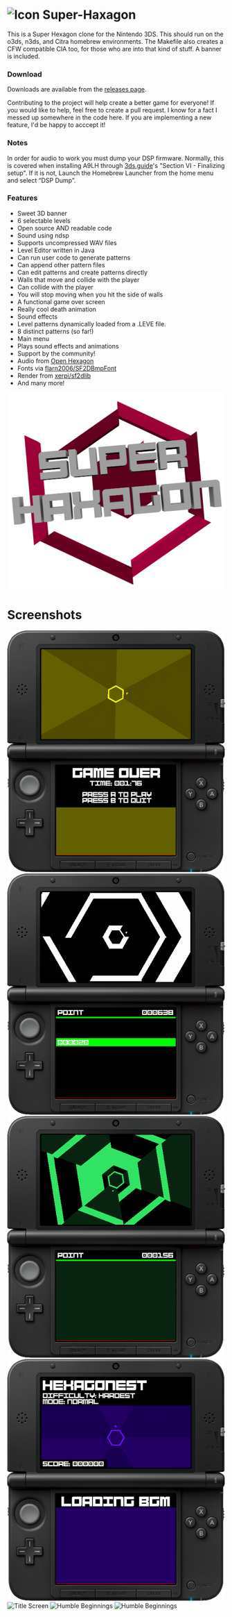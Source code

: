 # ![Icon](./resource/icon.png "Icon") Super-Haxagon

This is a Super Hexagon clone for the Nintendo 3DS. This should run on the o3ds, n3ds, and Citra homebrew environments. The Makefile also creates a CFW compatible CIA too, for those who are into that kind of stuff. A banner is included.

### Download

Downloads are available from the [releases page](https://github.com/RedInquisitive/Super-Haxagon/releases).

Contributing to the project will help create a better game for everyone! If you would like to help, feel free to create a pull request. I know for a fact I messed up somewhere in the code here. If you are implementing a new feature, I'd be happy to acccept it! 

### Notes

In order for audio to work you must dump your DSP firmware. Normally, this is covered when installing A9LH through [3ds.guide](https://3ds.guide/installing-arm9loaderhax#section-vi---finalizing-setup)'s "Section VI - Finalizing setup". If it is not, Launch the Homebrew Launcher from the home menu and select “DSP Dump”.

### Features

 * Sweet 3D banner
 * 6 selectable levels
 * Open source AND readable code
 * Sound using ndsp
  * Supports uncompressed WAV files
 * Level Editor written in Java
  * Can run user code to generate patterns
  * Can append other pattern files
  * Can edit patterns and create patterns directly
 * Walls that move and collide with the player
  * Can collide with the player
  * You will stop moving when you hit the side of walls
 * A functional game over screen
  * Really cool death animation
  * Sound effects
 * Level patterns dynamically loaded from a .LEVE file.
  * 8 distinct patterns (so far!)
 * Main menu
  * Plays sound effects and animations
 * Support by the community!
  * Audio from [Open Hexagon](http://vittorioromeo.info/projects.html)
  * Fonts via [flarn2006/SF2DBmpFont](https://github.com/flarn2006/SF2DBmpFont)
  * Render from [xerpi/sf2dlib](https://github.com/xerpi/sf2dlib)
  * And many more!

<div style="text-align:center"><img src="./media/render.png" alt="Banner Render" title="Banner Render"/></div>

# Screenshots

![Game Over](./media/scr_7_MERGED.png "NOT AGAIN!")
![Walls](./media/scr_6_MERGED.png "The walls move twoards you!")
![Spirallll!](./media/scr_4_MERGED.png "Spiralllll!")
![Music](./media/scr_5_MERGED.png "Music!")
![Title Screen](./media/scr_3_MERGED.png "One of the many modes")
![Humble Beginnings](./media/scr_2_MERGED.png "Human Arrow")
![Humble Beginnings](./media/scr_1_MERGED.png "Screenshot")

